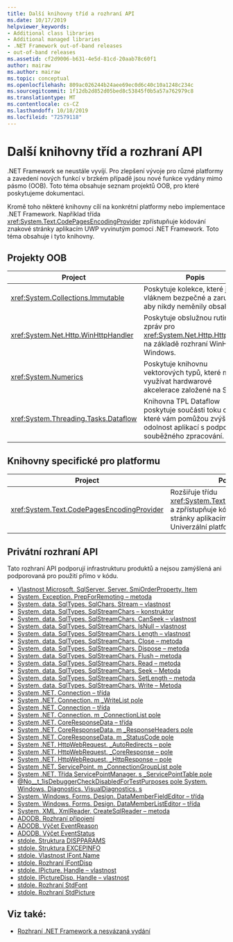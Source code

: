 ```yaml
---
title: Další knihovny tříd a rozhraní API
ms.date: 10/17/2019
helpviewer_keywords:
- Additional class libraries
- Additional managed libraries
- .NET Framework out-of-band releases
- out-of-band releases
ms.assetid: cf2d9006-b631-4e5d-81cd-20aab78c60f1
author: mairaw
ms.author: mairaw
ms.topic: conceptual
ms.openlocfilehash: 809ac026244b24aee69ec0d6c40c10a1248c234c
ms.sourcegitcommit: 1f12db2d852d05bed8c53845f0b5a57a762979c8
ms.translationtype: MT
ms.contentlocale: cs-CZ
ms.lasthandoff: 10/18/2019
ms.locfileid: "72579118"
---
```

# <a name="additional-class-libraries-and-apis"></a>Další knihovny tříd a rozhraní API

.NET Framework se neustále vyvíjí. Pro zlepšení vývoje pro různé platformy a zavedení nových funkcí v brzkém případě jsou nové funkce vydány mimo pásmo (OOB). Toto téma obsahuje seznam projektů OOB, pro které poskytujeme dokumentaci.  
  
Kromě toho některé knihovny cílí na konkrétní platformy nebo implementace .NET Framework. Například třída <xref:System.Text.CodePagesEncodingProvider> zpřístupňuje kódování znakové stránky aplikacím UWP vyvinutým pomocí .NET Framework. Toto téma obsahuje i tyto knihovny.  
  
## <a name="oob-projects"></a>Projekty OOB
  
| Project | Popis |  
| ------- | ----------- |  
| <xref:System.Collections.Immutable> | Poskytuje kolekce, které jsou vláknem bezpečné a zaručují, aby nikdy neměnily obsah. |
| <xref:System.Net.Http.WinHttpHandler> | Poskytuje obslužnou rutinu zpráv pro <xref:System.Net.Http.HttpClient> na základě rozhraní WinHTTP Windows. |
| <xref:System.Numerics> | Poskytuje knihovnu vektorových typů, které mohou využívat hardwarové akcelerace založené na SIMD.| 
| <xref:System.Threading.Tasks.Dataflow> | Knihovna TPL Dataflow poskytuje součásti toku dat, které vám pomůžou zvýšit odolnost aplikací s podporou souběžného zpracování. |  

## <a name="platform-specific-libraries"></a>Knihovny specifické pro platformu
  
| Project | Popis |  
| ------- | ----------- |  
| <xref:System.Text.CodePagesEncodingProvider> | Rozšiřuje třídu <xref:System.Text.EncodingProvider> a zpřístupňuje kódování znakové stránky aplikacím, které cílí na Univerzální platforma Windows. |  
  
## <a name="private-apis"></a>Privátní rozhraní API  

Tato rozhraní API podporují infrastrukturu produktů a nejsou zamýšlená ani podporovaná pro použití přímo v kódu.  
  
* [Vlastnost Microsoft. SqlServer. Server. SmiOrderProperty. Item](microsoft.sqlserver.server.smiorderproperty.item.md)
* [System. Exception. PrepForRemoting – metoda](system.exception.prepforremoting.md)
* [System. data. SqlTypes. SqlChars. Stream – vlastnost](system.data.sqltypes.sqlchars.stream.md)
* [System. data. SqlTypes. SqlStreamChars – konstruktor](system.data.sqltypes.sqlstreamchars.-ctor.md)
* [System. data. SqlTypes. SqlStreamChars. CanSeek – vlastnost](system.data.sqltypes.sqlstreamchars.canseek.md)
* [System. data. SqlTypes. SqlStreamChars. IsNull – vlastnost](system.data.sqltypes.sqlstreamchars.isnull.md)
* [System. data. SqlTypes. SqlStreamChars. Length – vlastnost](system.data.sqltypes.sqlstreamchars.length.md)
* [System. data. SqlTypes. SqlStreamChars. Close – metoda](system.data.sqltypes.sqlstreamchars.close.md)
* [System. data. SqlTypes. SqlStreamChars. Dispose – metoda](system.data.sqltypes.sqlstreamchars.dispose.md)
* [System. data. SqlTypes. SqlStreamChars. Flush – metoda](system.data.sqltypes.sqlstreamchars.flush.md)
* [System. data. SqlTypes. SqlStreamChars. Read – metoda](system.data.sqltypes.sqlstreamchars.read.md)
* [System. data. SqlTypes. SqlStreamChars. Seek – Metoda](system.data.sqltypes.sqlstreamchars.seek.md)
* [System. data. SqlTypes. SqlStreamChars. SetLength – metoda](system.data.sqltypes.sqlstreamchars.setlength.md)
* [System. data. SqlTypes. SqlStreamChars. Write – Metoda](system.data.sqltypes.sqlstreamchars.write.md)
* [System .NET. Connection – třída](connection.md)
* [System .NET. Connection. m \_WriteList pole](m_writelist.md)
* [System .NET. Connection – třída](connectiongroup.md)
* [System .NET. Connection. m \_ConnectionList pole](m_connectionlist.md)
* [System .NET. CoreResponseData – třída](coreresponsedata.md)
* [System .NET. CoreResponseData. m \_ResponseHeaders pole](coreresponsedata_m_responseheaders.md)
* [System .NET. CoreResponseData. m \_StatusCode pole](coreresponsedata_m_statuscode.md)
* [System .NET. HttpWebRequest. \_AutoRedirects – pole](_autoredirects.md)
* [System .NET. HttpWebRequest. \_CoreResponse – pole](httpwebrequest__coreresponse.md)
* [System .NET. HttpWebRequest. \_HttpResponse – pole](_httpresponse.md)
* [System .NET. ServicePoint. m \_ConnectionGroupList pole](m_connectiongrouplist.md)
* [System .NET. Třída ServicePointManager. s \_ServicePointTable pole](s_servicepointtable.md)
* [@No__t_1isDebuggerCheckDisabledForTestPurposes pole System. Windows. Diagnostics. VisualDiagnostics. s](s-isdebuggercheckdisabledfortestpurposes-field.md)
* [System. Windows. Forms. Design. DataMemberFieldEditor – třída](datamemberfieldeditor-class.md)
* [System. Windows. Forms. Design. DataMemberListEditor – třída](datamemberlisteditor-class.md)
* [System. XML. XmlReader. CreateSqlReader – metoda](system.xml.xmlreader.createsqlreader.md)
* [ADODB. Rozhraní připojení](adodb.connection.md)
* [ADODB. Výčet EventReason](adodb.eventreasonenum.md)
* [ADODB. Výčet EventStatus](adodb.eventstatusenum.md)
* [stdole. Struktura DISPPARAMS](stdole.dispparams.md)
* [stdole. Struktura EXCEPINFO](stdole.excepinfo.md)
* [stdole. Vlastnost IFont.Name](stdole.ifont.name.md)
* [stdole. Rozhraní IFontDisp](stdole.ifontdisp.md)
* [stdole. IPicture. Handle – vlastnost](stdole.ipicture.handle.md)
* [stdole. IPictureDisp. Handle – vlastnost](stdole.ipicturedisp.handle.md)
* [stdole. Rozhraní StdFont](stdole.stdfont.md)
* [stdole. Rozhraní StdPicture](stdole.stdpicture.md)
  
## <a name="see-also"></a>Viz také:

* [Rozhraní .NET Framework a nesvázaná vydání](../get-started/the-net-framework-and-out-of-band-releases.md)
